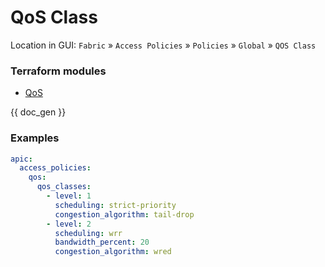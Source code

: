 # QoS Class

Location in GUI:
`Fabric` » `Access Policies` » `Policies` » `Global` » `QOS Class`

### Terraform modules

* [QoS](https://registry.terraform.io/modules/netascode/qos/aci/latest)

{{ doc_gen }}

### Examples

```yaml
apic:
  access_policies:
    qos:
      qos_classes:
        - level: 1
          scheduling: strict-priority
          congestion_algorithm: tail-drop
        - level: 2
          scheduling: wrr
          bandwidth_percent: 20
          congestion_algorithm: wred
```
